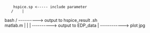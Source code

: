         hspice.sp <----- include parameter
       /    |
bash  /      ----------> output to hspice_result
.sh   \
        matlab.m
          | |
          |  ----------> output to EDP_data
          |
           ------------> plot jpg

